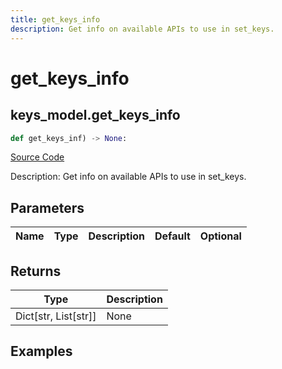 ```yaml
---
title: get_keys_info
description: Get info on available APIs to use in set_keys.
---
```

# get_keys_info

## keys_model.get_keys_info

```python
def get_keys_inf) -> None:
```
[Source Code](https://github.com/OpenBB-finance/OpenBBTerminal/tree/main/openbb_terminal/keys_model.py#L168)

Description: Get info on available APIs to use in set_keys.

## Parameters

| Name | Type | Description | Default | Optional |
| ---- | ---- | ----------- | ------- | -------- |

## Returns

| Type | Description |
| ---- | ----------- |
| Dict[str, List[str]] | None |

## Examples

